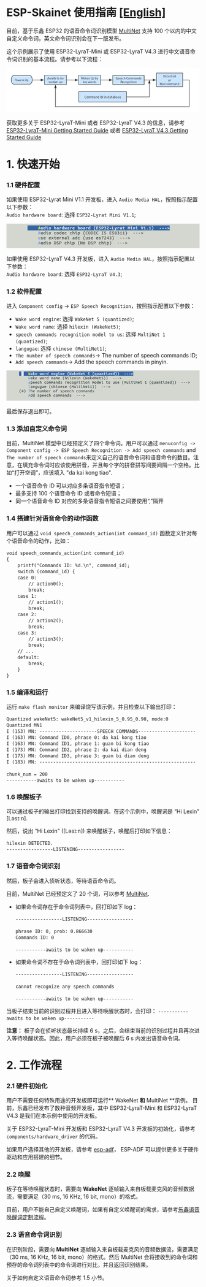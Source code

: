 # ESP-Skainet 使用指南 [[English]](./README.md)

目前，基于乐鑫 ESP32 的语音命令词识别模型 [MultiNet](https://github.com/espressif/esp-sr/tree/master/speech_command_recognition/README_cn.md) 支持 100 个以内的中文自定义命令词，英文命令词识别会在下一版发布。

这个示例展示了使用 ESP32-LyraT-Mini 或 ESP32-LyraT V4.3 进行中文语音命令词识别的基本流程。请参考以下流程：

![speech-commands-recognition-system](../../img/speechs_commands_workflow.png)  

获取更多关于 ESP32-LyraT-Mini 或者 ESP32-LyraT V4.3 的信息，请参考 [ESP32-LyraT-Mini Getting Started Guide](https://docs.espressif.com/projects/esp-adf/en/latest/get-started/get-started-esp32-lyrat-mini.html) 或者 [ESP32-LyraT V4.3 Getting Started Guide](https://docs.espressif.com/projects/esp-adf/en/latest/get-started/get-started-esp32-lyrat.html)

# 1. 快速开始

### 1.1 硬件配置

  如果使用 ESP32-Lyrat Mini V1.1 开发板，进入 `Audio Media HAL`，按照指示配置以下参数：  
  `Audio hardware board`: 选择 `ESP32-Lyrat Mini V1.1`;  

  ![speech-commands-recognition-system](../../img/specch_commands_config1.png)  

  如果使用 ESP32-LyraT V4.3 开发板，进入 `Audio Media HAL`，按照指示配置以下参数：  
  `Audio hardware board`: 选择 `ESP32-LyraT V4.3`;  
  

### 1.2 软件配置

  进入 `Component config` -> `ESP Speech Recognition`，按照指示配置以下参数： 
  - `Wake word engine`: 选择 `WakeNet 5 (quantized)`;
  - `Wake word name`: 选择 `hilexin (WakeNet5)`;
  - `speech commands recognition model to us`: 选择 `MultiNet 1 (quantized)`;
  - `langugae`: 选择 `chinese (MultiNet1)`;
  - `The number of speech commands`-> The number of speech commands ID;
  - `Add speech commands`-> Add the speech commands in pinyin.

  ![speech-commands-recognition-system](../../img/specch_commands_config2.png)  

 最后保存退出即可。

### 1.3 添加自定义命令词

目前，MultiNet 模型中已经预定义了四个命令词。用户可以通过 `menuconfig -> Component config -> ESP Speech Recognition -> Add speech commands` and `The number of speech commands`来定义自己的语音命令词和语音命令的数目。注意，在填充命令词时应该使用拼音，并且每个字的拼音拼写间要间隔一个空格。比如“打开空调”，应该填入 "da kai kong tiao".

- 一个语音命令 ID 可以对应多条语音指令短语；
- 最多支持 100 个语音命令 ID 或者命令短语；
- 同一个语音命令 ID 对应的多条语音指令短语之间要使用“,”隔开

### 1.4 搭建针对语音命令的动作函数

用户可以通过 `void speech_commands_action(int command_id)` 函数定义针对每个语音命令的动作，比如：

```
void speech_commands_action(int command_id)
{
    printf("Commands ID: %d.\n", command_id);
    switch (command_id) {
    case 0:
        // action0();
        break;
    case 1:
        // action1();
        break;
    case 2:
        // action2();
        break;
    case 3:
        // action3();
        break;
    // ...
    default:
        break;
    }
}
```

### 1.5 编译和运行

运行 `make flash monitor` 来编译烧写该示例，并且检查以下输出打印：

```
Quantized wakeNet5: wakeNet5_v1_hilexin_5_0.95_0.90, mode:0
Quantized MN1
I (153) MN: ---------------------SPEECH COMMANDS---------------------
I (163) MN: Command ID0, phrase 0: da kai kong tiao
I (163) MN: Command ID1, phrase 1: guan bi kong tiao
I (173) MN: Command ID2, phrase 2: da kai dian deng
I (173) MN: Command ID3, phrase 3: guan bi dian deng
I (183) MN: ---------------------------------------------------------

chunk_num = 200
-----------awaits to be waken up-----------
```

### 1.6 唤醒板子

可以通过板子的输出打印找到支持的唤醒词。在这个示例中，唤醒词是 “Hi Lexin" [Ləsɪ:n]. 

然后，说出 “Hi Lexin" ([Ləsɪ:n]) 来唤醒板子，唤醒后打印如下信息：

```
hilexin DETECTED.
-----------------LISTENING-----------------
```

### 1.7 语音命令词识别

然后，板子会进入侦听状态，等待语音命令词。

目前，MultiNet 已经预定义了 20 个词，可以参考 [MultiNet](https://github.com/espressif/esp-sr/tree/master/speech_command_recognition/README.md).

* 如果命令词存在于命令词列表中，回打印如下 log：

	```
	-----------------LISTENING-----------------
    
    phrase ID: 0, prob: 0.866630
    Commands ID: 0
    
    -----------awaits to be waken up-----------

	```

* 如果命令词不存在于命令词列表中，回打印如下 log：

	```
	-----------------LISTENING-----------------
    
	cannot recognize any speech commands
    
	-----------awaits to be waken up-----------

	```

当板子结束当前的识别过程并且进入等待唤醒状态时，会打印： `-----------awaits to be waken up-----------` 

**注意：**
板子会在侦听状态最长持续 6 s，之后，会结束当前的识别过程并且再次进入等待唤醒状态。因此，用户必须在板子被唤醒后 6 s 内发出语音命令词。

# 2. 工作流程

### 2.1 硬件初始化

用户不需要任何特殊用途的开发板即可运行** WakeNet **和** MultiNet **示例。 目前，乐鑫已经发布了数种音频开发板，其中 ESP32-LyraT-Mini 和 ESP32-LyraT V4.3 是我们在本示例中使用的开发板。 

关于 ESP32-LyraT-Mini 开发板和 ESP32-LyraT V4.3 开发板的初始化，请参考 `components/hardware_driver` 的代码。

如果用户选择其他的开发板，请参考 [esp-adf](https://github.com/espressif/esp-adf)， ESP-ADF 可以提供更多关于硬件驱动和应用搭建的细节。

### 2.2 唤醒

板子在等待唤醒状态时，需要向 **WakeNet** 逐帧输入来自板载麦克风的音频数据流，需要满足（30 ms, 16 KHz, 16 bit, mono）的格式。

目前，用户不能自己自定义唤醒词，如果有自定义唤醒词的需求，请参考[乐鑫语音唤醒词定制流程](wake_word_engine/乐鑫语音唤醒词定制流程.md)。

### 2.3 语音命令词识别

在识别阶段，需要向 **MultiNet** 逐帧输入来自板载麦克风的音频数据流，需要满足（30 ms, 16 KHz, 16 bit, mono）的格式。然后 MultiNet 会将接收到的命令词和预存的命令词列表中的命令词进行对比，并且返回识别结果。

关于如何自定义语音命令词参考 1.5 小节。